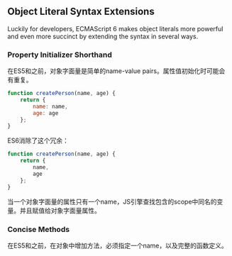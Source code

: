 ## Object Literal Syntax Extensions

Luckily for developers, ECMAScript 6 makes object literals more powerful and even more succinct by extending the syntax in several ways.

### Property Initializer Shorthand

在ES5和之前，对象字面量是简单的name-value pairs。属性值初始化时可能会有重复。

```js
function createPerson(name, age) {
    return {
        name: name,
        age: age
    };
}
```

ES6消除了这个冗余：

```js
function createPerson(name, age) {
    return {
        name,
        age
    };
}
```

当一个对象字面量的属性只有一个name，JS引擎查找包含的scope中同名的变量。并且赋值给对象字面量属性。

### Concise Methods

在ES5和之前，在对象中增加方法，必须指定一个name，以及完整的函数定义。

